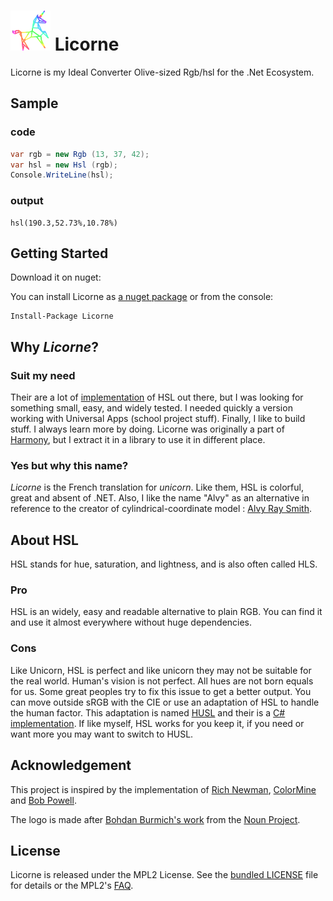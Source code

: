 # &zwnj;![Licorne colorful logo](logo.png) Licorne

Licorne is my Ideal Converter Olive-sized Rgb/hsl for the .Net Ecosystem.

## Sample

### code

```C#
var rgb = new Rgb (13, 37, 42);
var hsl = new Hsl (rgb);
Console.WriteLine(hsl);
```

### output

    hsl(190.3,52.73%,10.78%)

## Getting Started

Download it on nuget:

You can install Licorne as [a nuget package](https://nuget.org/packages/Licorne) or from the console: 

    Install-Package Licorne

## Why _Licorne_?

### Suit my need

Their are a lot of [implemen](https://github.com/Litipk/ColorSharp)[tation](https://github.com/THEjoezack/ColorMine) of HSL out there, but I was looking for something small, easy, and widely tested. I needed quickly a version working with Universal Apps (school project stuff). Finally, I like to build stuff. I always learn more by doing. Licorne was originally a part of [Harmony](https://github.com/aloisdg/Harmony/), but I extract it in a library to use it in different place.

### Yes but why this name?

_Licorne_ is the French translation for _unicorn_. Like them, HSL is colorful, great and absent of .NET.  Also, I like the name "Alvy" as an alternative in reference to the creator of cylindrical-coordinate model : [Alvy Ray Smith](https://en.wikipedia.org/wiki/Alvy_Ray_Smith).

## About HSL

<!-- Add more stuff about HSL -->
HSL stands for hue, saturation, and lightness, and is also often called HLS.

### Pro

HSL is an widely, easy and readable alternative to plain RGB. You can find it and use it almost everywhere without huge dependencies.

### Cons

Like Unicorn, HSL is perfect and like unicorn they may not be suitable for the real world. Human's vision is not perfect. All hues are not born equals for us. Some great peoples try to fix this issue to get a better output. You can move outside sRGB with the CIE or use an adaptation of HSL to handle the human factor. This adaptation is named [HUSL](http://www.husl-colors.org/) and their is a [C# implementation](https://github.com/husl-colors/husl-csharp). If like myself, HSL works for you keep it, if you need or want more you may want to switch to HUSL.

## Acknowledgement

This project is inspired by the implementation of [Rich Newman](https://richnewman.wordpress.com/about/code-listings-and-diagrams/hslcolor-class/), [ColorMine](https://github.com/THEjoezack/ColorMine) and [Bob Powell](https://web.archive.org/web/20110425154034/http://bobpowell.net/RGBHSB.htm).

The logo is made after [Bohdan Burmich's work](https://thenounproject.com/term/unicorn/131626/) from the [Noun Project](https://thenounproject.com).

## License

Licorne is released under the MPL2 License. See the [bundled LICENSE](https://github.com/aloisdg/Licorne/blob/master/License) file for details or the MPL2's [FAQ](https://www.mozilla.org/en-US/MPL/2.0/FAQ/).
